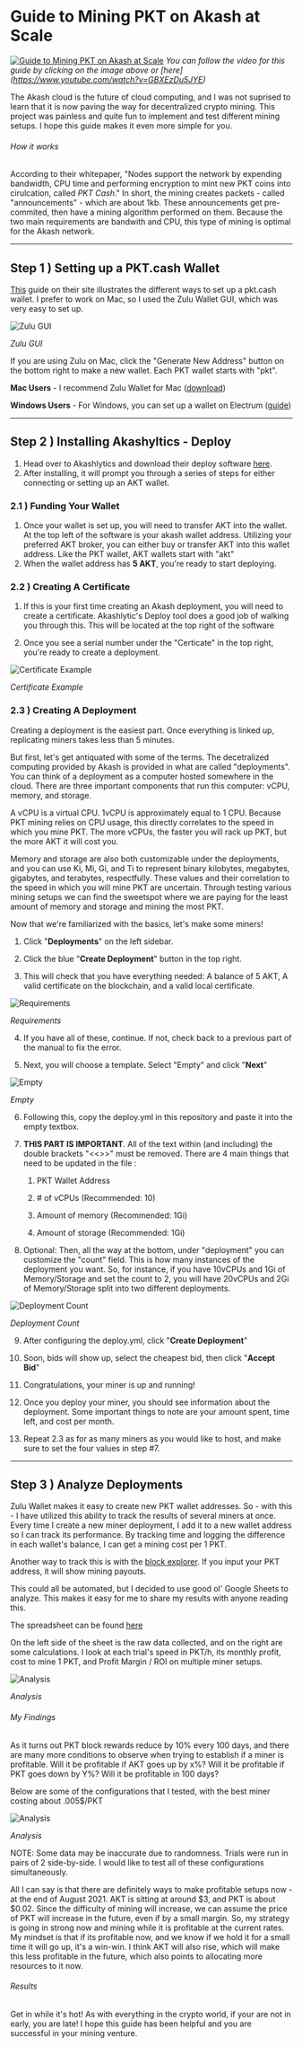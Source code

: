 # Guide to Mining PKT on Akash at Scale

[![Guide to Mining PKT on Akash at Scale](/docs/pkt-mining.jpg)](https://www.youtube.com/watch?v=GBXEzDu5JYE "Youtube - Guide to Mining PKT on Akash at Scale")
*You can follow the video for this guide by clicking on the image above or [here] (https://www.youtube.com/watch?v=GBXEzDu5JYE)*

The Akash cloud is the future of cloud computing, and I was not suprised to learn that it is now paving the way for decentralized crypto mining. This project was painless and quite fun to implement and test different mining setups. I hope this guide makes it even more simple for you.

###### How it works

According to their whitepaper, "Nodes support the network by expending bandwidth, CPU time and performing encryption to mint new PKT coins into cirulcation, called *PKT Cash*." In short, the mining creates packets - called "announcements" - which are about 1kb. These announcements get pre-commited, then have a mining algorithm performed on them. Because the two main requirements are bandwith and CPU, this type of mining is optimal for the Akash network. 




---

## Step 1 ) Setting up a PKT.cash Wallet

[This](https://pkt.cash/wallet/#setup) guide on their site illustrates the different ways to set up a pkt.cash wallet. I prefer to work on Mac, so I used the Zulu Wallet GUI, which was very easy to set up. 

![Zulu GUI](/docs/zulu.png)

*Zulu GUI*

If you are using Zulu on Mac, click the "Generate New Address" button on the bottom right to make a new wallet. Each PKT wallet starts with "pkt".

**Mac Users** - I recommend Zulu Wallet for Mac ([download](https://github.com/artrepreneur/Zulu/releases))

**Windows Users** - For Windows, you can set up a wallet on Electrum ([guide](https://docs.pkt.cash/en/latest/electrum/#windows))



***

## Step 2 ) Installing Akashyltics - Deploy

1. Head over to Akashlytics and download their deploy software [here](https://akashlytics.com/deploy).
2. After installing, it will prompt you through a series of steps for either connecting or setting up an AKT wallet.

### 2.1 ) Funding Your Wallet

1. Once your wallet is set up, you will need to transfer AKT into the wallet. At the top left of the software is your akash wallet address. Utilizing your preferred AKT broker, you can either buy or transfer AKT into this wallet address. Like the PKT wallet, AKT wallets start with "akt"
2. When the wallet address has **5 AKT**, you're ready to start deploying.

### 2.2 ) Creating A Certificate

1. If this is your first time creating an Akash deployment, you will need to create a certificate. Akashlytic's Deploy tool does a good job of walking you through this. This will be located at the top right of the software

2. Once you see a serial number under the "Certicate" in the top right, you're ready to create a deployment.


![Certificate Example](/docs/certificate.png)

*Certificate Example*

### 2.3 )  Creating A Deployment

Creating a deployment is the easiest part. Once everything is linked up, replicating miners takes less than 5 minutes. 

But first, let's get antiquated with some of the terms. The decetralized computing provided by Akash is provided in what are called "deployments". You can think of a deployment as a computer hosted somewhere in the cloud. There are three important components that run this computer: vCPU, memory, and storage. 

A vCPU is a virtual CPU. 1vCPU is approximately equal to 1 CPU. Because PKT mining relies on CPU usage, this directly correlates to the speed in which you mine PKT. The more vCPUs, the faster you will rack up PKT, but the more AKT it will cost you.

Memory and storage are also both customizable under the deployments, and you can use Ki, Mi, Gi, and Ti to represent binary kilobytes, megabytes, gigabytes, and terabytes, respectfully.  These values and their correlation to the speed in which you will mine PKT are uncertain. Through testing various mining setups we can find the sweetspot where we are paying for the least amount of memory and storage and mining the most PKT.

Now that we're familiarized with the basics, let's make some miners!

1. Click "**Deployments**" on the left sidebar. 

2. Click the blue "**Create Deployment**" button in the top right.

3. This will check that you have everything needed: A balance of 5 AKT, A valid certificate on the blockchain, and a valid local certificate.

![Requirements](/docs/requirements.png)

*Requirements*

4. If you have all of these, continue. If not, check back to a previous part of the manual to fix the error.

5. Next, you will choose a template. Select "Empty" and click "**Next**"

![Empty](/docs/empty.png)

*Empty*

6. Following this, copy the deploy.yml in this repository and paste it into the empty textbox. 

7. **THIS PART IS IMPORTANT**. All of the text within (and including) the double brackets "<<>>" must be removed. There are 4 main things that need to be updated in the file :

     1. PKT Wallet Address

     2. \# of vCPUs (Recommended: 10) 

     3. Amount of memory (Recommended: 1Gi)

     4. Amount of storage (Recommended: 1Gi)


8. Optional: Then, all the way at the bottom, under "deployment" you can customize the "count" field. This is how many instances of the deployment you want. So, for instance, if you have 10vCPUs and 1Gi of Memory/Storage and set the count to 2, you will have 20vCPUs and 2Gi of Memory/Storage split into two different deployments.

![Deployment Count](/docs/deployment-count.png)

*Deployment Count*

9. After configuring the deploy.yml, click "**Create Deployment**"

10. Soon, bids will show up, select the cheapest bid, then click "**Accept Bid**" 

11. Congratulations, your miner is up and running! 

12. Once you deploy your miner, you should see information about the deployment. Some important things to note are your amount spent, time left, and cost per month.

13. Repeat 2.3 as for as many miners as you would like to host, and make sure to set the four values in step #7. 

      

***

## Step 3 ) Analyze Deployments

Zulu Wallet makes it easy to create new PKT wallet addresses. So - with this - I have utilized this ability to track the results of several miners at once. Every time I create a new miner deployment, I add it to a new wallet address so I can track its performance. By tracking time and logging the difference in each wallet's balance, I can get a mining cost per 1 PKT. 

Another way to track this is with the [block explorer](https://explorer.pkt.cash/). If you input your PKT address, it will show mining payouts. 

This could all be automated, but I decided to use good ol' Google Sheets to analyze. This makes it easy for me to share my results with anyone reading this. 

The spreadsheet can be found [here](https://docs.google.com/spreadsheets/d/1FN1BRM53-uivG8aGU9xmFFSk-VtxrsNiU8IChLVfurE/edit?usp=sharing)

On the left side of the sheet is the raw data collected, and on the right are some calculations. I look at each trial's speed in PKT/h, its monthly profit, cost to mine 1 PKT, and Profit Margin / ROI on multiple miner setups. 

![Analysis](/docs/analysis.png)

*Analysis*

###### My Findings

As it turns out PKT block rewards reduce by 10% every 100 days, and there are many more conditions to observe when trying to establish if a miner is profitable. Will it be profitable if AKT goes up by x%? Will it be profitable if PKT goes down by Y%? Will it be profitable in 100 days?

Below are some of the configurations that I tested, with the best miner costing about .005$/PKT 

![Analysis](/docs/analysis1.png)

*Analysis*


NOTE: Some data may be inaccurate due to randomness. Trials were run in pairs of 2 side-by-side. I would like to test all of these configurations simultaneously.

All I can say is that there are definitely ways to make profitable setups now - at the end of August 2021. AKT is sitting at around $3, and PKT is about $0.02. Since the difficulty of mining will increase, we can assume the price of PKT will increase in the future, even if by a small margin. So, my strategy is going in strong now and mining while it is profitable at the current rates. My mindset is that if its profitable now, and we know if we hold it for a small time it will go up, it's a win-win. I think AKT will also rise, which will make this less profitable in the future, which also points to allocating more resources to it now.

###### Results

Get in while it's hot! As with everything in the crypto world, if your are not in early, you are late! I hope this guide has been helpful and you are successful in your mining venture.


